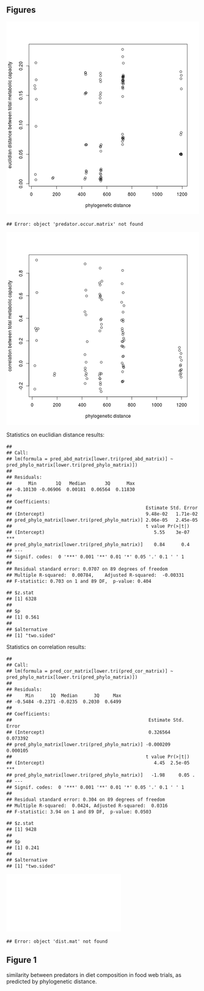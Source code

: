 ## Figures

![plot of chunk data_clean](figure/data_clean1.png) 

```
## Error: object 'predator.occur.matrix' not found
```

![plot of chunk data_clean](figure/data_clean2.png) 


Statistics on euclidian distance results:

```
## 
## Call:
## lm(formula = pred_abd_matrix[lower.tri(pred_abd_matrix)] ~ pred_phylo_matrix[lower.tri(pred_phylo_matrix)])
## 
## Residuals:
##      Min       1Q   Median       3Q      Max 
## -0.10130 -0.06906  0.00181  0.06564  0.11830 
## 
## Coefficients:
##                                                 Estimate Std. Error
## (Intercept)                                     9.48e-02   1.71e-02
## pred_phylo_matrix[lower.tri(pred_phylo_matrix)] 2.06e-05   2.45e-05
##                                                 t value Pr(>|t|)    
## (Intercept)                                        5.55    3e-07 ***
## pred_phylo_matrix[lower.tri(pred_phylo_matrix)]    0.84      0.4    
## ---
## Signif. codes:  0 '***' 0.001 '**' 0.01 '*' 0.05 '.' 0.1 ' ' 1
## 
## Residual standard error: 0.0707 on 89 degrees of freedom
## Multiple R-squared:  0.00784,	Adjusted R-squared:  -0.00331 
## F-statistic: 0.703 on 1 and 89 DF,  p-value: 0.404
```

```
## $z.stat
## [1] 6328
## 
## $p
## [1] 0.561
## 
## $alternative
## [1] "two.sided"
```


Statistics on correlation results:


```
## 
## Call:
## lm(formula = pred_cor_matrix[lower.tri(pred_cor_matrix)] ~ pred_phylo_matrix[lower.tri(pred_phylo_matrix)])
## 
## Residuals:
##     Min      1Q  Median      3Q     Max 
## -0.5484 -0.2371 -0.0235  0.2030  0.6499 
## 
## Coefficients:
##                                                  Estimate Std. Error
## (Intercept)                                      0.326564   0.073392
## pred_phylo_matrix[lower.tri(pred_phylo_matrix)] -0.000209   0.000105
##                                                 t value Pr(>|t|)    
## (Intercept)                                        4.45  2.5e-05 ***
## pred_phylo_matrix[lower.tri(pred_phylo_matrix)]   -1.98     0.05 .  
## ---
## Signif. codes:  0 '***' 0.001 '**' 0.01 '*' 0.05 '.' 0.1 ' ' 1
## 
## Residual standard error: 0.304 on 89 degrees of freedom
## Multiple R-squared:  0.0424,	Adjusted R-squared:  0.0316 
## F-statistic: 3.94 on 1 and 89 DF,  p-value: 0.0503
```

```
## $z.stat
## [1] 9428
## 
## $p
## [1] 0.241
## 
## $alternative
## [1] "two.sided"
```




![FALSE](figure/phyloimage.pdf) 







```
## Error: object 'dist.mat' not found
```

## Figure 1
similarity between predators in diet composition in food web trials, as predicted by phylogenetic distance. 
















